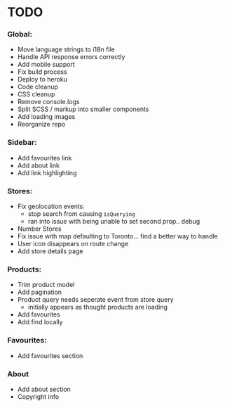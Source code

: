 # TODO

### Global:
- Move language strings to i18n file
- Handle API response errors correctly
- Add mobile support
- Fix build process
- Deploy to heroku
- Code cleanup
- CSS cleanup
- Remove console.logs
- Split SCSS / markup into smaller components
- Add loading images
- Reorganize repo

### Sidebar:
- Add favourites link
- Add about link
- Add link highlighting

### Stores:
- Fix geolocation events:
  - stop search from causing `isQuerying`
  - ran into issue with being unable to set second prop.. debug
- Number Stores
- Fix issue with map defaulting to Toronto... find a better way to handle
- User icon disappears on route change
- Add store details page

### Products:
- Trim product model
- Add pagination
- Product query needs seperate event from store query
  - initially appears as thought products are loading
- Add favourites
- Add find locally

### Favourites:
- Add favourites section

### About
- Add about section
- Copyright info
